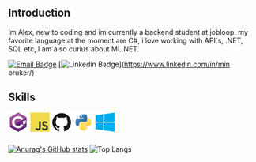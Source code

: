 ##                          Introduction

Im Alex, new to coding and im currently a backend student at jobloop.
my favorite language at the moment are C#, i love working with API`s, .NET, SQL etc, i am also curius about ML.NET. 


[![Email Badge](https://img.shields.io/badge/Gmail-D14836?style=for-the-badge&logo=gmail&logoColor=white)](mailto:bax082024@gmail.com)
[![Linkedin Badge](https://img.shields.io/badge/LinkedIn-blue?style=for-the-badge&logo=linkedin&logoColor=white)](https://www.linkedin.com/in/min bruker/)
## Skills
<div>
  <img src="images/csharp.svg" alt="C#" width="40" height="40">
  <img src="images/javascript-original.svg" alt="JavaScript" width="40" height="40">
  <img src="images/github-original.svg" alt="GitHub" width="40" height="40">
  <img src="images/python-original.svg" alt="Python" width="40" height="40">
  <img src="images/windows8-original.svg" alt="Windows" width="40" height="40">
</div>

###
[![Anurag's GitHub stats](https://github-readme-stats.vercel.app/api?username=bax082024&hide=stars&show_icons=true&bg_color=ffffff,7D2323&title_color=d12e2e&icon_color=d12e2e&text_color=8c8c8c&border_color=787878&border_radius=10)](https://github.com/bax082024/github-readme-stats)
![Top Langs](https://github-readme-stats.vercel.app/api/top-langs/?username=bax082024&layout=compact)